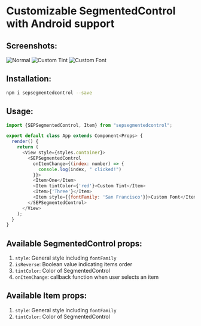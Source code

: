 # Customizable SegmentedControl with Android support

## Screenshots:
![Normal](https://media.giphy.com/media/239QDCSJlmoNO6xHaP/giphy.gif)
![Custom Tint](https://media.giphy.com/media/c75i5UuuJLma0xUJzQ/giphy.gif)
![Custom Font](https://media.giphy.com/media/x81ecQqzYvRK2XMT8m/giphy.gif)

## Installation:

```bash
npm i sepsegmentedcontrol --save
```

## Usage:

```javascript
import {SEPSegmentedControl, Item} from "sepsegmentedcontrol";

export default class App extends Component<Props> {
  render() {
    return (
      <View style={styles.container}>
        <SEPSegmentedControl
          onItemChange={(index: number) => {
            console.log(index, " clicked!")
          }}>
          <Item>One</Item>
          <Item tintColor={'red'}>Custom Tint</Item>
          <Item>{'Three'}</Item>
          <Item style={{fontFamily: 'San Francisco'}}>Custom Font</Item>
        </SEPSegmentedControl>
      </View>
    );
  }
}

```

## Available SegmentedControl props:
1. ```style```: General style including ```fontFamily```
2. ```isReverse```: Boolean value indicating items order
3. ```tintColor```: Color of SegmentedControl
4. ```onItemChange```: callback function when user selects an item

## Available Item props:
1. ```style```: General style including ```fontFamily```
2. ```tintColor```: Color of SegmentedControl
